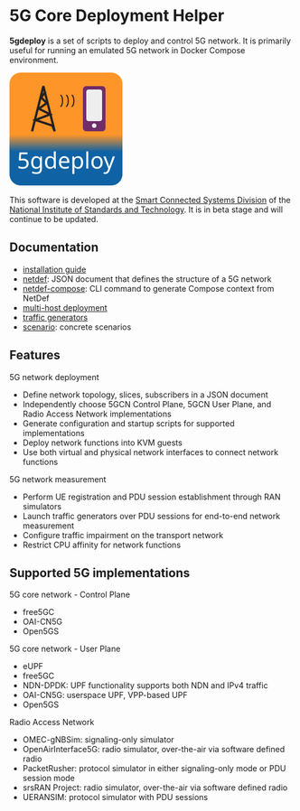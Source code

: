 # 5G Core Deployment Helper

**5gdeploy** is a set of scripts to deploy and control 5G network.
It is primarily useful for running an emulated 5G network in Docker Compose environment.

![5gdeploy logo](docs/5gdeploy-logo.svg)

This software is developed at the [Smart Connected Systems Division](https://www.nist.gov/ctl/smart-connected-systems-division) of the [National Institute of Standards and Technology](https://www.nist.gov/).
It is in beta stage and will continue to be updated.

## Documentation

* [installation guide](docs/INSTALL.md)
* [netdef](netdef/README.md): JSON document that defines the structure of a 5G network
* [netdef-compose](netdef-compose/README.md): CLI command to generate Compose context from NetDef
* [multi-host deployment](docs/multi-host.md)
* [traffic generators](trafficgen/README.md)
* [scenario](scenario/README.md): concrete scenarios

## Features

5G network deployment

* Define network topology, slices, subscribers in a JSON document
* Independently choose 5GCN Control Plane, 5GCN User Plane, and Radio Access Network implementations
* Generate configuration and startup scripts for supported implementations
* Deploy network functions into KVM guests
* Use both virtual and physical network interfaces to connect network functions

5G network measurement

* Perform UE registration and PDU session establishment through RAN simulators
* Launch traffic generators over PDU sessions for end-to-end network measurement
* Configure traffic impairment on the transport network
* Restrict CPU affinity for network functions

## Supported 5G implementations

5G core network - Control Plane

* free5GC
* OAI-CN5G
* Open5GS

5G core network - User Plane

* eUPF
* free5GC
* NDN-DPDK: UPF functionality supports both NDN and IPv4 traffic
* OAI-CN5G: userspace UPF, VPP-based UPF
* Open5GS

Radio Access Network

* OMEC-gNBSim: signaling-only simulator
* OpenAirInterface5G: radio simulator, over-the-air via software defined radio
* PacketRusher: protocol simulator in either signaling-only mode or PDU session mode
* srsRAN Project: radio simulator, over-the-air via software defined radio
* UERANSIM: protocol simulator with PDU sessions
